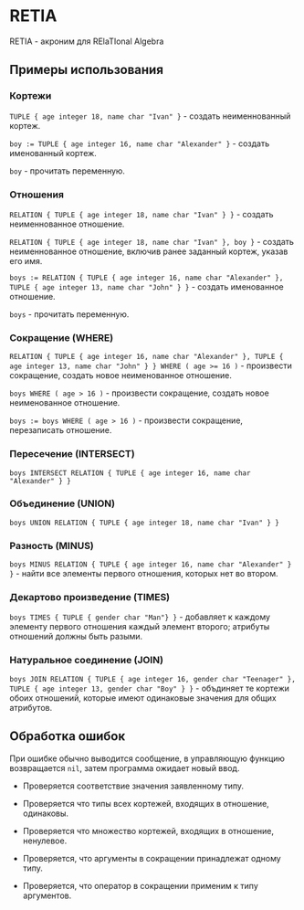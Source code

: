 # RETIA
RETIA - акроним для RElaTIonal Algebra

## Примеры использования

### Кортежи

`TUPLE { age integer 18, name char "Ivan" }` - создать неименнованный кортеж.

`boy := TUPLE { age integer 16, name char "Alexander" }` - создать именованный кортеж.

`boy` - прочитать переменную.

### Отношения

`RELATION { TUPLE { age integer 18, name char "Ivan" } }` - создать неименнованное отношение.

`RELATION { TUPLE { age integer 18, name char "Ivan" }, boy }` - создать неименнованное отношение, включив ранее заданный кортеж, указав его имя.

`boys := RELATION { TUPLE { age integer 16, name char "Alexander" }, TUPLE { age integer 13, name char "John" } }` - создать именованное отношение.

`boys` - прочитать переменную.

### Сокращение (WHERE)

`RELATION { TUPLE { age integer 16, name char "Alexander" }, TUPLE { age integer 13, name char "John" } } WHERE ( age >= 16 )` - произвести сокращение, создать новое неименованное отношение.

`boys WHERE ( age > 16 )` - произвести сокращение, создать новое неименованное отношение.

`boys := boys WHERE ( age > 16 )` - произвести сокращение, перезаписать отношение.

### Пересечение (INTERSECT)

`boys INTERSECT RELATION { TUPLE { age integer 16, name char "Alexander" } }`

### Объединение (UNION)

`boys UNION RELATION { TUPLE { age integer 18, name char "Ivan" } }`

### Разность (MINUS)

`boys MINUS RELATION { TUPLE { age integer 16, name char "Alexander" } }` - найти все элементы первого отношения, которых нет во втором.

### Декартово произведение (TIMES)

`boys TIMES { TUPLE { gender char "Man"} }` - добавляет к каждому элементу первого отношения каждый элемент второго; атрибуты отношений должны быть разыми.

### Натуральное соединение (JOIN)

`boys JOIN RELATION { TUPLE { age integer 16, gender char "Teenager" }, TUPLE { age integer 13, gender char "Boy" } }` - объдиняет те кортежи обоих отношений, которые имеют одинаковые значения для общих атрибутов.

## Обработка ошибок

При ошибке обычно выводится сообщение, в управляющую функцию возвращается `nil`, затем программа ожидает новый ввод.

* Проверяется соответствие значения заявленному типу.

* Проверяется что типы всех кортежей, входящих в отношение, одинаковы.

* Проверяется что множество кортежей, входящих в отношение, ненулевое.

* Проверяется, что аргументы в сокращении принадлежат одному типу.

* Проверяется, что оператор в сокращении применим к типу аргументов.

